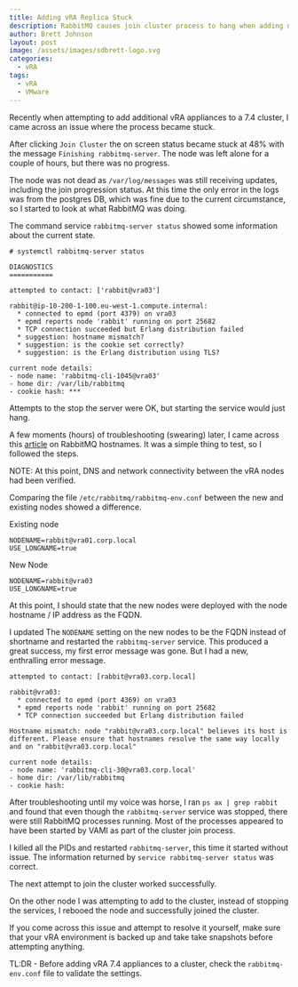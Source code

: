 ```yaml
---
title: Adding vRA Replica Stuck
description: RabbitMQ causes join cluster process to hang when adding new vRA nodes.
author: Brett Johnson
layout: post
image: /assets/images/sdbrett-logo.svg
categories:
  - vRA
tags:
  - vRA
  - VMware
---
```


Recently when attempting to add additional vRA appliances to a 7.4 cluster, I came across an issue where the process became stuck.

After clicking `Join Cluster` the on screen status became stuck at 48% with the message `Finishing rabbitmq-server`. The node was left alone for a couple of hours, but there was no progress.

The node was not dead as `/var/log/messages` was still receiving updates, including the join progression status. At this time the only error in the logs was from the postgres DB, which was fine due to the current circumstance, so I started to look at what RabbitMQ was doing.

The command service `rabbitmq-server status` showed some information about the current state.
```
# systemctl rabbitmq-server status

DIAGNOSTICS
===========

attempted to contact: ['rabbit@vra03']

rabbit@ip-10-200-1-100.eu-west-1.compute.internal:
  * connected to epmd (port 4379) on vra03
  * epmd reports node 'rabbit' running on port 25682
  * TCP connection succeeded but Erlang distribution failed
  * suggestion: hostname mismatch?
  * suggestion: is the cookie set correctly?
  * suggestion: is the Erlang distribution using TLS?

current node details:
- node name: 'rabbitmq-cli-1045@vra03'
- home dir: /var/lib/rabbitmq
- cookie hash: ***

```


Attempts to the stop the server were OK, but starting the service would just hang.

A few moments (hours) of troubleshooting (swearing) later, I came across this [article](https://docs.vmware.com/en/vRealize-Automation/7.4/com.vmware.vra.install.upgrade.doc/GUID-C8973C96-A82F-4C78-A51C-AE50142E73AB.html) on RabbitMQ hostnames. It was a simple thing to test, so I followed the steps. 

NOTE: At this point, DNS and network connectivity between the vRA nodes had been verified.

Comparing the file `/etc/rabbitmq/rabbitmq-env.conf` between the new and existing nodes showed a difference.

Existing node

```
NODENAME=rabbit@vra01.corp.local
USE_LONGNAME=true
```

New Node

```
NODENAME=rabbit@vra03
USE_LONGNAME=true
```

At this point, I should state that the new nodes were deployed with the node hostname / IP address as the FQDN.

I updated The `NODENAME` setting on the new nodes to be the FQDN instead of shortname and restarted the `rabbitmq-server` service. This produced a great success, my first error message was gone. But I had a new, enthralling error message.

```
attempted to contact: [rabbit@vra03.corp.local]

rabbit@vra03:
  * connected to epmd (port 4369) on vra03
  * epmd reports node 'rabbit' running on port 25682
  * TCP connection succeeded but Erlang distribution failed

Hostname mismatch: node "rabbit@vra03.corp.local" believes its host is different. Please ensure that hostnames resolve the same way locally and on "rabbit@vra03.corp.local"

current node details:
- node name: 'rabbitmq-cli-30@vra03.corp.local'
- home dir: /var/lib/rabbitmq
- cookie hash: 
```

After troubleshooting until my voice was horse, I ran `ps ax | grep rabbit` and found that even though the `rabbitmq-server` service was stopped, there were still RabbitMQ processes running. Most of the processes appeared to have been started by VAMI as part of the cluster join process.

I killed all the PIDs and restarted `rabbitmq-server`, this time it started without issue. The information returned by `service rabbitmq-server status` was correct. 

The next attempt to join the cluster worked successfully.

On the other node I was attempting to add to the cluster, instead of stopping the services, I rebooed the node and successfully joined the cluster.

If you come across this issue and attempt to resolve it yourself, make sure that your vRA environment is backed up and take take snapshots before attempting anything.

TL:DR - Before adding vRA 7.4 appliances to a cluster, check the `rabbitmq-env.conf` file to validate the settings.